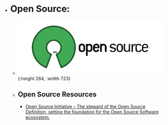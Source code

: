 - # Open Source:
	- ![open source.png](../assets/open_source_1688138815855_0.png){:height 284, :width 723}
	- ## Open Source Resources
		- [Open Source Initiative – The steward of the Open Source Definition, setting the foundation for the Open Source Software ecosystem.](https://opensource.org/)